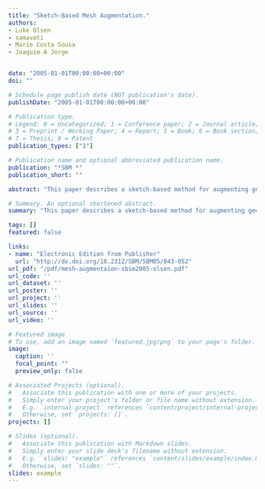 ```yaml
---
title: "Sketch-Based Mesh Augmentation."
authors:
- Luke Olsen
- samavati
- Mario Costa Sousa
- Joaquim A Jorge


date: "2005-01-01T00:00:00+00:00"
doi: ""

# Schedule page publish date (NOT publication's date).
publishDate: "2005-01-01T00:00:00+00:00"

# Publication type.
# Legend: 0 = Uncategorized; 1 = Conference paper; 2 = Journal article;
# 3 = Preprint / Working Paper; 4 = Report; 5 = Book; 6 = Book section;
# 7 = Thesis; 8 = Patent
publication_types: ["1"]

# Publication name and optional abbreviated publication name.
publication: "*SBM *"
publication_short: ""

abstract: "This paper describes a sketch-based method for augmenting geometric meshes with variable-scale sharp features. Such mesh editing operations provide a powerful way to exploit an artist’s natural sketching abilities for content creation using existing mesh libraries. We use adaptive subdivision to refine the mesh only in the region of the features and embed the augmentations into the input mesh, maintaining a unified representation. Moreover, we present new templates for adaptive subdivision that minimize the high-valence vertex count while maximizing the number of quadrilaterals in the new mesh, thereby improving its quality."

# Summary. An optional shortened abstract.
summary: "This paper describes a sketch-based method for augmenting geometric meshes with variable-scale sharp features. Such mesh editing operations provide a powerful way to exploit an artist’s natural sketching abilities for content creation using existing mesh libraries. We use adaptive subdivision to refine the mesh only in the region of the features and embed the augmentations into the input mesh, maintaining a unified representation. Moreover, we present new templates for adaptive subdivision that ..."

tags: []
featured: false

links:
- name: "Electronic Edition from Publisher"
  url: "http://dx.doi.org/10.2312/SBM/SBM05/043-052"
url_pdf: "/pdf/mesh-augmentaion-sbim2005-olsen.pdf"
url_code: ''
url_dataset: ''
url_poster: ''
url_project: ''
url_slides: ''
url_source: ''
url_video: ''

# Featured image
# To use, add an image named `featured.jpg/png` to your page's folder. 
image:
  caption: ''
  focal_point: ""
  preview_only: false

# Associated Projects (optional).
#   Associate this publication with one or more of your projects.
#   Simply enter your project's folder or file name without extension.
#   E.g. `internal-project` references `content/project/internal-project/index.md`.
#   Otherwise, set `projects: []`.
projects: []

# Slides (optional).
#   Associate this publication with Markdown slides.
#   Simply enter your slide deck's filename without extension.
#   E.g. `slides: "example"` references `content/slides/example/index.md`.
#   Otherwise, set `slides: ""`.
slides: example
---
```

